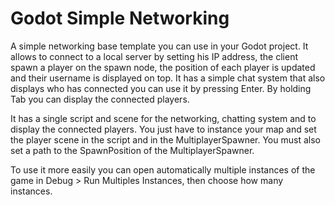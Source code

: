 # Godot Simple Networking

A simple networking base template you can use in your Godot project.
It allows to connect to a local server by setting his IP address, the client spawn a player on the spawn node, the position of each player is updated and their username is displayed on top. It has a simple chat system that also displays who has connected you can use it by pressing Enter. By holding Tab you can display the connected players.

It has a single script and scene for the networking, chatting system and to display the connected players. You just have to instance your map and set the player scene in the script and in the MultiplayerSpawner. You must also set a path to the SpawnPosition of the MultiplayerSpawner.

To use it more easily you can open automatically multiple instances of the game in Debug > Run Multiples Instances, then choose how many instances.
